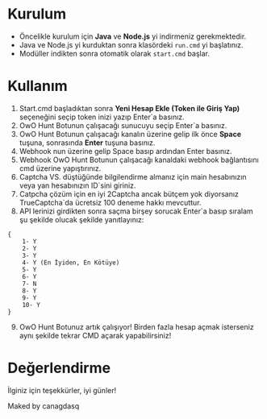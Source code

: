 # Kurulum

- Öncelikle kurulum için **Java** ve **Node.js** yi indirmeniz gerekmektedir.
- Java ve Node.js yi kurduktan sonra klasördeki `run.cmd` yi başlatınız.
- Modüller indikten sonra otomatik olarak `start.cmd` başlar.

# Kullanım

1. Start.cmd başladıktan sonra **Yeni Hesap Ekle (Token ile Giriş Yap)** seçeneğini seçip token inizi yazıp Enter`a basınız.
2. OwO Hunt Botunun çalışacağı sunucuyu seçip Enter`a basınız.
3. OwO Hunt Botunun çalışacağı kanalın üzerine gelip ilk önce **Space** tuşuna, sonrasında **Enter** tuşuna basınız.
4. Webhook nun üzerine gelip Space basıp ardından Enter basınız.
5. Webhook OwO Hunt Botunun çalışacağı kanaldaki webhook bağlantısını cmd üzerine yapıştırınız.
6. Captcha VS. düştüğünde bilgilendirme almanız için main hesabınızın veya yan hesabınızın ID`sini giriniz.
7. Catpcha çözüm için en iyi 2Captcha ancak bütçem yok diyorsanız TrueCaptcha`da ücretsiz 100 deneme hakkı mevcuttur.
8. API lerinizi girdikten sonra saçma birşey sorucak Enter`a basıp sıralam şu şekilde olucak şekilde yanıtlayınız:

```text
{
    1- Y
    2- Y
    3- Y
    4- Y (En İyiden, En Kötüye)
    5- Y
    6- Y
    7- N
    8- Y
    9- Y
    10- Y
}
```

9. OwO Hunt Botunuz artık çalışıyor! Birden fazla hesap açmak isterseniz aynı şekilde tekrar CMD açarak yapabilirsiniz!

# Değerlendirme

İlginiz için teşekkürler, iyi günler!

Maked by canagdasq